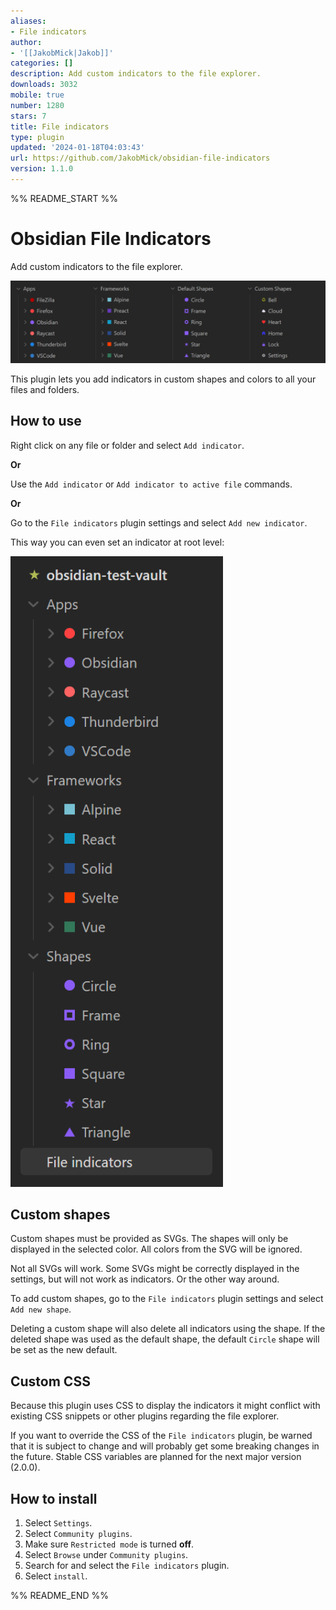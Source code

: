 ```yaml
---
aliases:
- File indicators
author:
- '[[JakobMick|Jakob]]'
categories: []
description: Add custom indicators to the file explorer.
downloads: 3032
mobile: true
number: 1280
stars: 7
title: File indicators
type: plugin
updated: '2024-01-18T04:03:43'
url: https://github.com/JakobMick/obsidian-file-indicators
version: 1.1.0
---
```


%% README_START %%

# Obsidian File Indicators

Add custom indicators to the file explorer.

<img src="https://github.com/JakobMick/obsidian-file-indicators/blob/main/screenshots/horizontal.png?raw=true">

This plugin lets you add indicators in custom shapes and colors to all your files and folders.

## How to use

Right click on any file or folder and select `Add indicator`.

**Or**

Use the `Add indicator` or `Add indicator to active file` commands.

**Or**

Go to the `File indicators` plugin settings and select `Add new indicator`.

This way you can even set an indicator at root level:

<img src="https://github.com/JakobMick/obsidian-file-indicators/blob/main/screenshots/vertical.png?raw=true">

## Custom shapes

Custom shapes must be provided as SVGs. The shapes will only be displayed in the selected color. All colors from the SVG will be ignored.

Not all SVGs will work. Some SVGs might be correctly displayed in the settings, but will not work as indicators. Or the other way around.

To add custom shapes, go to the `File indicators` plugin settings and select `Add new shape`.

Deleting a custom shape will also delete all indicators using the shape. If the deleted shape was used as the default shape, the default `Circle` shape will be set as the new default.

## Custom CSS

Because this plugin uses CSS to display the indicators it might conflict with existing CSS snippets or other plugins regarding the file explorer.

If you want to override the CSS of the `File indicators` plugin, be warned that it is subject to change and will probably get some breaking changes in the future. Stable CSS variables are planned for the next major version (2.0.0).

## How to install

1. Select `Settings`.
2. Select `Community plugins`.
3. Make sure `Restricted mode` is turned **off**.
4. Select `Browse` under `Community plugins`.
5. Search for and select the `File indicators` plugin.
6. Select `install`.


%% README_END %%
